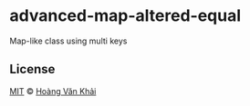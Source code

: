 # advanced-map-altered-equal

Map-like class using multi keys

## License

[MIT](https://git.io/vhaEz) © [Hoàng Văn Khải](https://github.com/KSXGitHub)
